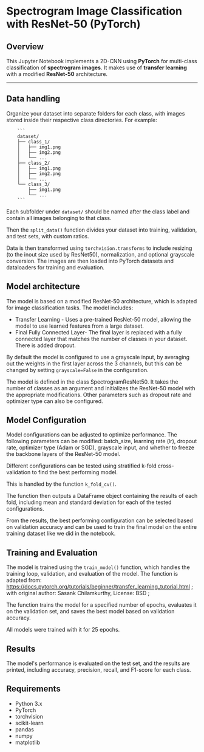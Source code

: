 # Spectrogram Image Classification with ResNet-50 (PyTorch)

## Overview

This Jupyter Notebook implements a 2D-CNN using **PyTorch** for multi-class classification of **spectrogram images**. It makes use of  **transfer learning** with a modified **ResNet-50** architecture.

---

## Data handling


Organize your dataset into separate folders for each class, with images stored inside their respective class directories. For example:

        ```
        dataset/
        ├── class_1/
        │   ├── img1.png
        │   ├── img2.png
        │   └── ...
        ├── class_2/
        │   ├── img1.png
        │   ├── img2.png
        │   └── ...
        └── class_3/
            ├── img1.png
            └── ...
        ```

Each subfolder under `dataset/` should be named after the class label and contain all images belonging to that class.

Then the `split_data()` function divides your dataset into training, validation, and test sets, with custom ratios. 

Data is then transformed using `torchvision.transforms` to include resizing (to the inout size used by ResNet50), normalization, and optional grayscale conversion. The images are then loaded into PyTorch datasets and dataloaders for training and evaluation.

## Model architecture

The model is based on a modified ResNet-50 architecture, which is adapted for image classification tasks. The model includes:
- Transfer Learning - Uses a pre-trained ResNet-50 model, allowing the model to use learned features from a large dataset.
- Final Fully Connected Layer- The final layer is replaced with a fully connected layer that matches the number of classes in your dataset. There is added dropout.

By default the model is configured to use a grayscale input, by averaging out the weights in the first layer across the 3 channels, but this can be changed by setting `grayscale=False` in the configuration.

The model is defined in the class SpectrogramResNet50. It takes the number of classes as an argument and initializes the ResNet-50 model with the appropriate modifications. Other parameters such as dropout rate and optimizer type can also be configured.

## Model Configuration
Model configurations can be adjusted to optimize performance. The following parameters can be modified:
batch_size, learning rate (lr), dropout rate, optimizer type (Adam or SGD), grayscale input, and whether to freeze the backbone layers of the ResNet-50 model.

Different configurations can be tested using stratified k-fold cross-validation to find the best performing model.

This is handled by the function `k_fold_cv()`.

The function then outputs a DataFrame object containing the results of each fold, including mean and standard deviation for each of the tested configurations.

From the results, the best performing configuration can be selected based on validation accuracy and can be used to train the final model on the entire training dataset like we did in the notebook.

## Training and Evaluation
The model is trained using the `train_model()` function, which handles the training loop, validation, and evaluation of the model. The function is adapted from: https://docs.pytorch.org/tutorials/beginner/transfer_learning_tutorial.html ; with original author: Sasank Chilamkurthy, License: BSD ;

The function trains the model for a specified number of epochs, evaluates it on the validation set, and saves the best model based on validation accuracy. 

All models were trained with it for 25 epochs.

## Results
The model's performance is evaluated on the test set, and the results are printed, including accuracy, precision, recall, and F1-score for each class.

## Requirements
- Python 3.x
- PyTorch
- torchvision
- scikit-learn
- pandas
- numpy
- matplotlib

